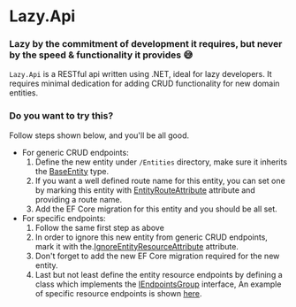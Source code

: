 # Lazy.Api 

### Lazy by the commitment of development it requires, but never by the speed & functionality it provides 😅

`Lazy.Api` is a RESTful api written using .NET, ideal for lazy developers. It requires minimal dedication for adding CRUD functionality for new domain entities.

### Do you want to try this?

Follow steps shown below, and you'll be all good.

- For generic CRUD endpoints:
  1. Define the new entity under `/Entities` directory, make sure it inherits the [BaseEntity](https://github.com/fatlummaliqi/Lazy.Api/blob/main/Lazy.Api/Entities/Base/BaseEntity.cs) type.
  2. If you want a well defined route name for this entity, you can set one by marking this entity with [EntityRouteAttribute](https://github.com/fatlummaliqi/Lazy.Api/blob/main/Lazy.Api/Infrastructure/Attributes/EntityRouteAttribute.cs) attribute and providing a route name.
  3. Add the EF Core migration for this entity and you should be all set.
- For specific endpoints:
  1. Follow the same first step as above
  2. In order to ignore this new entity from generic CRUD endpoints, mark it with the.[IgnoreEntityResourceAttribute](https://github.com/fatlummaliqi/Lazy.Api/blob/main/Lazy.Api/Infrastructure/Attributes/IgnoreEntityResourceAttribute.cs) attribute.
  3. Don't forget to add the new EF Core migration required for the new entity.
  4. Last but not least define the entity resource endpoints by defining a class which implements the [IEndpointsGroup](https://github.com/fatlummaliqi/Lazy.Api/blob/main/Lazy.Api/Infrastructure/IEndpointsGroup.cs) interface, An example of specific resource endpoints is shown [here](https://github.com/fatlummaliqi/Lazy.Api/blob/main/Lazy.Api/Endpoints/Users.cs).